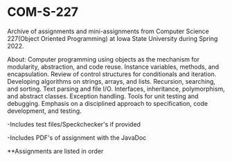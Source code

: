 # COM-S-227
Archive of assignments and mini-assignments from Computer Science 227(Object Oriented Programming) at Iowa State University during Spring 2022. 

About: Computer programming using objects as the mechanism for modularity, abstraction, and code reuse. Instance variables, methods, and encapsulation. Review of control structures for conditionals and iteration. Developing algorithms on strings, arrays, and lists. Recursion, searching, and sorting. Text parsing and file I/O. Interfaces, inheritance, polymorphism, and abstract classes. Exception handling. Tools for unit testing and debugging. Emphasis on a disciplined approach to specification, code development, and testing. 

-Includes test files/Speckchecker's if provided

-Includes PDF's of assignment with the JavaDoc

**Assignments are listed in order
